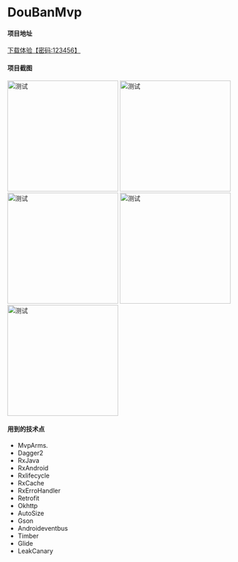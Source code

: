 # DouBanMvp
#### 项目地址

[下载体验【密码:123456】](https://www.pgyer.com/7JS0)

#### 项目截图

<img src="https://github.com/qindewen/DouBanMvp/blob/master/img/1.jpg" width="250" alt="测试">      <img src="https://github.com/qindewen/DouBanMvp/blob/master/img/2.jpg" width="250" alt="测试">      <img src="https://github.com/qindewen/DouBanMvp/blob/master/img/3.jpg" width="250" alt="测试">      <img src="https://github.com/qindewen/DouBanMvp/blob/master/img/4.jpg" width="250" alt="测试">      <img src="https://github.com/qindewen/DouBanMvp/blob/master/img/5.jpg" width="250" alt="测试">      

#### 用到的技术点
- MvpArms.
- Dagger2
- RxJava
- RxAndroid
- Rxlifecycle
- RxCache
- RxErroHandler
- Retrofit
- Okhttp
- AutoSize
- Gson
- Androideventbus
- Timber
- Glide
- LeakCanary
